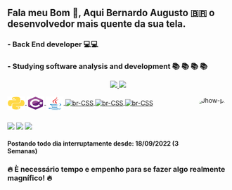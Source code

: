 ## Fala meu Bom 👋, Aqui Bernardo Augusto 🇧🇷 o desenvolvedor mais quente da sua tela.

### - Back End developer 💻💻

### - Studying software analysis and development 📚 📚 📚 📚

  <div align="center">
  <a href="https://github.com/Bernardoaugustot">
  <img height="180em" src="https://github-readme-stats.vercel.app/api?username=Bernardoaugustot&show_icons=true&theme=radical&include_all_commits=true&count_private=true"/>
  <img height="170em" src="https://github-readme-stats.vercel.app/api/top-langs/?username=Bernardoaugustot&layout=compact&langs_count=7&theme=radical"/>
</div>                                                                                                              
<div style="display: inline_block"><br>
  <img align="center" alt="br-python" height="30" width="40" src="https://raw.githubusercontent.com/devicons/devicon/master/icons/python/python-plain.svg">
  <img align="center" alt="br-CSS" height="30" width="40" src="https://raw.githubusercontent.com/devicons/devicon/master/icons/csharp/csharp-original.svg">
  <img align="center" alt="br-CSS" height="30" width="40" src="https://raw.githubusercontent.com/devicons/devicon/master/icons/java/java-original.svg">
  <img align="center" alt="br-CSS" height="30" width="40" src="https://cdn.jsdelivr.net/gh/devicons/devicon/icons/jupyter/jupyter-original.svg" />
  <img align="center" alt="br-CSS" height="30" width="40" src="https://cdn.jsdelivr.net/gh/devicons/devicon/icons/git/git-plain.svg" />
  <img align="center" alt="br-CSS" height="30" width="40" src="https://cdn.jsdelivr.net/gh/devicons/devicon/icons/pandas/pandas-original.svg" />
  <img align="right" alt="Jhow-pic" height="150" style="border-radius:50px;" https://cdn-lor.mobalytics.gg/production/images/set6/en_us/img/card/game/06FR012T1-full.png
src="https://cdn.discordapp.com/attachments/885721251417583630/1026688993414361148/token_1.png">
</div>

## 

<div> 
  <a href="https://www.instagram.com/bernardo_augusto75/" target="_blank"><img src="https://img.shields.io/badge/-Instagram-%23E4405F?style=for-the-badge&logo=instagram&logoColor=white" target="_blank"></a>
  <a href = "mailto:bernardo.augustot@gmail.com"><img src="https://img.shields.io/badge/-Gmail-%23333?style=for-the-badge&logo=gmail&logoColor=white" target="_blank"></a>
  <a href= "https://www.linkedin.com/in/bernardo-augusto-996803189" target="_blank"><img src="https://img.shields.io/badge/-LinkedIn-%230077B5?style=for-the-badge&logo=linkedin&logoColor=white" target="_blank"></a>   
</div>
  <h4> Postando todo dia interruptamente desde: 18/09/2022 (3 Semanas)</h4>
  <h3>🔥  È necessário tempo e empenho para se fazer algo realmente magnífico!	🔥</h3>


